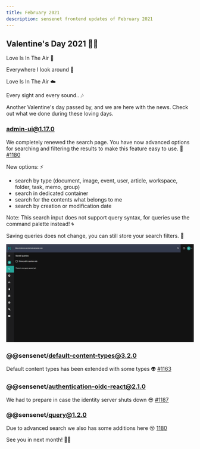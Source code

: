 ```yaml
---
title: February 2021
description: sensenet frontend updates of February 2021
---
```


## Valentine's Day 2021 💖💘

Love Is In The Air 🎵 

Everywhere I look around 💏

Love Is In The Air ☁️ 

Every sight and every sound.. 🎶


Another Valentine's day passed by, and we are here with the news. 
Check out what we done during these loving days. 


### admin-ui@1.17.0

We completely renewed the search page. You have now advanced options for searching and filtering  the results to make this feature easy to use. 💬 [#1180](https://github.com/SenseNet/sn-client/pull/1180)

New options:  ⚡
- search by type (document, image, event, user, article, workspace, folder, task, memo, group)
- search in dedicated container
- search for the contents what belongs to me
- search by creation or modification date

Note: This search input does not support query syntax, for queries use the command palette instead! 🌀

Saving queries does not change, you can still store your search filters. 💾

![Advanced search](/img/advanced_search.gif "Advanced search")

### @@sensenet/default-content-types@3.2.0

Default content types has been extended with some types 👽 [#1163](https://github.com/SenseNet/sn-client/pull/1163)

### @@sensenet/authentication-oidc-react@2.1.0

We had to prepare in case the identity server shuts down 😎  [#1187](https://github.com/SenseNet/sn-client/pull/1187)

### @@sensenet/query@1.2.0

Due to advanced search we also has some additions here 😵 [1180](https://github.com/SenseNet/sn-client/pull/1180)

See you in next month! 🙋👋
